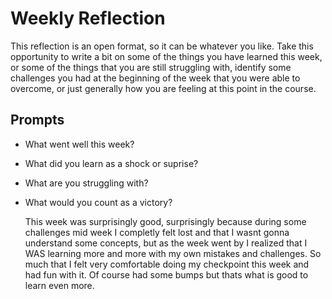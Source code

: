 # Weekly Reflection
This reflection is an open format, so it can be whatever you like. Take this opportunity to write a bit on some of the things you have learned this week, or some of the things that you are still struggling with, identify some challenges you had at the beginning of the week that you were able to overcome, or just generally how you are feeling at this point in the course.

## Prompts
- What went well this week?
- What did you learn as a shock or suprise?
- What are you struggling with?
- What would you count as a victory?

  This week was surprisingly good, surprisingly because during some challenges mid week I completly felt lost and that I wasnt gonna understand some concepts, but as the week went by I realized that I WAS learning more and more with my own mistakes and challenges. So much that I felt very comfortable doing my checkpoint this week and had fun with it. Of course had some bumps but thats what is good to learn even more.